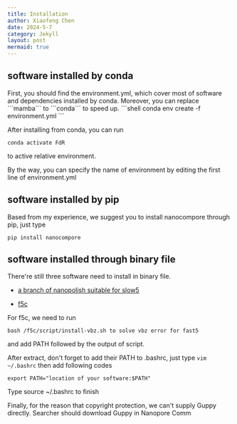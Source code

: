 ```yaml
---
title: Installation
author: Xiaofeng Chen
date: 2024-5-7
category: Jekyll
layout: post
mermaid: true
---
```

<h2>software installed by conda </h2>
First, you should find the environment.yml, which cover most of software and dependencies installed by conda.
Moreover, you can replace ```mamba``` to ```conda``` to speed up.
```shell
conda env create -f environment.yml
```

After installing from conda, you can run 
``` shell
conda activate FdR
```
to active relative environment.

By the way, you can specify the name of environment by editing the first line of environment.yml

<h2>software installed by pip </h2>
Based from my experience, we suggest you to install nanocompore through pip, just type 

```shell
pip install nanocompore
```

<h2>software installed through binary file</h2>

There're still three software need to install in binary file.

- [a branch of nanopolish suitable for slow5](https://github.com/jts/nanopolish/files/9256504/nanopolish.tar.gz)

- [f5c](https://github.com/hasindu2008/f5c/releases/download/v1.1/f5c-v1.1-binaries.tar.gz)

For f5c, we need to run
```shell
bash /f5c/script/install-vbz.sh to solve vbz error for fast5
```
and add PATH followed by the output of script.

After extract, don't forget to add their PATH to .bashrc, just type ```vim ~/.bashrc``` then add following codes

```shell
export PATH="location of your software:$PATH"
```
Type source ~/.bashrc to finish

Finally, for the reason that copyright protection, we can't supply Guppy directly. Searcher should download Guppy in Nanopore Comm